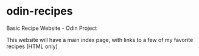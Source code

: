 # odin-recipes
Basic Recipe Website - Odin Project

This website will have a main index page, with links to a few of my favorite recipes (HTML only)
